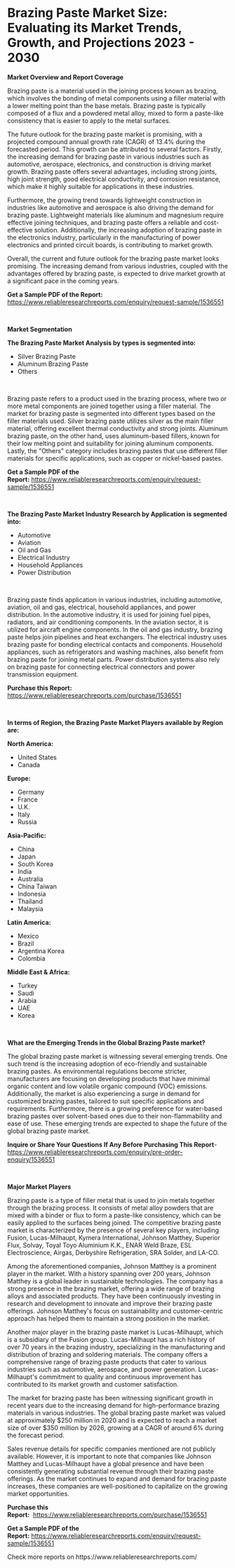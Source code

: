 <p><h1>Brazing Paste Market Size: Evaluating its Market Trends, Growth, and Projections 2023 - 2030</h1></p><p><strong>Market Overview and Report Coverage</strong></p>
<p><p>Brazing paste is a material used in the joining process known as brazing, which involves the bonding of metal components using a filler material with a lower melting point than the base metals. Brazing paste is typically composed of a flux and a powdered metal alloy, mixed to form a paste-like consistency that is easier to apply to the metal surfaces.</p><p>The future outlook for the brazing paste market is promising, with a projected compound annual growth rate (CAGR) of 13.4% during the forecasted period. This growth can be attributed to several factors. Firstly, the increasing demand for brazing paste in various industries such as automotive, aerospace, electronics, and construction is driving market growth. Brazing paste offers several advantages, including strong joints, high joint strength, good electrical conductivity, and corrosion resistance, which make it highly suitable for applications in these industries.</p><p>Furthermore, the growing trend towards lightweight construction in industries like automotive and aerospace is also driving the demand for brazing paste. Lightweight materials like aluminum and magnesium require effective joining techniques, and brazing paste offers a reliable and cost-effective solution. Additionally, the increasing adoption of brazing paste in the electronics industry, particularly in the manufacturing of power electronics and printed circuit boards, is contributing to market growth.</p><p>Overall, the current and future outlook for the brazing paste market looks promising. The increasing demand from various industries, coupled with the advantages offered by brazing paste, is expected to drive market growth at a significant pace in the coming years.</p></p>
<p><strong>Get a Sample PDF of the Report:</strong> <a href="https://www.reliableresearchreports.com/enquiry/request-sample/1536551">https://www.reliableresearchreports.com/enquiry/request-sample/1536551</a></p>
<p>&nbsp;</p>
<p><strong>Market Segmentation</strong></p>
<p><strong>The Brazing Paste Market Analysis by types is segmented into:</strong></p>
<p><ul><li>Silver Brazing Paste</li><li>Aluminum Brazing Paste</li><li>Others</li></ul></p>
<p>&nbsp;</p>
<p><p>Brazing paste refers to a product used in the brazing process, where two or more metal components are joined together using a filler material. The market for brazing paste is segmented into different types based on the filler materials used. Silver brazing paste utilizes silver as the main filler material, offering excellent thermal conductivity and strong joints. Aluminum brazing paste, on the other hand, uses aluminum-based fillers, known for their low melting point and suitability for joining aluminum components. Lastly, the "Others" category includes brazing pastes that use different filler materials for specific applications, such as copper or nickel-based pastes.</p></p>
<p><strong>Get a Sample PDF of the Report:</strong>&nbsp;<a href="https://www.reliableresearchreports.com/enquiry/request-sample/1536551">https://www.reliableresearchreports.com/enquiry/request-sample/1536551</a></p>
<p>&nbsp;</p>
<p><strong>The Brazing Paste Market Industry Research by Application is segmented into:</strong></p>
<p><ul><li>Automotive</li><li>Aviation</li><li>Oil and Gas</li><li>Electrical Industry</li><li>Household Appliances</li><li>Power Distribution</li></ul></p>
<p>&nbsp;</p>
<p><p>Brazing paste finds application in various industries, including automotive, aviation, oil and gas, electrical, household appliances, and power distribution. In the automotive industry, it is used for joining fuel pipes, radiators, and air conditioning components. In the aviation sector, it is utilized for aircraft engine components. In the oil and gas industry, brazing paste helps join pipelines and heat exchangers. The electrical industry uses brazing paste for bonding electrical contacts and components. Household appliances, such as refrigerators and washing machines, also benefit from brazing paste for joining metal parts. Power distribution systems also rely on brazing paste for connecting electrical connectors and power transmission equipment.</p></p>
<p><strong>Purchase this Report:</strong>&nbsp; <a href="https://www.reliableresearchreports.com/purchase/1536551">https://www.reliableresearchreports.com/purchase/1536551</a></p>
<p>&nbsp;</p>
<p><strong>In terms of Region, the Brazing Paste Market Players available by Region are:</strong></p>
<p>
    <p> <strong> North America: </strong>
        <ul>
            <li>United States</li>
            <li>Canada</li>
        </ul>
        </p> 
    <p> <strong> Europe: </strong>
        <ul>
            <li>Germany</li>
            <li>France</li>
            <li>U.K.</li>
            <li>Italy</li>
            <li>Russia</li>
        </ul>
        </p> 
    <p> <strong> Asia-Pacific: </strong>
        <ul>
            <li>China</li>
            <li>Japan</li>
            <li>South Korea</li>
            <li>India</li>
            <li>Australia</li>
            <li>China Taiwan</li>
            <li>Indonesia</li>
            <li>Thailand</li>
            <li>Malaysia</li>
        </ul>
        </p> 
    <p> <strong> Latin America: </strong>
        <ul>
            <li>Mexico</li>
            <li>Brazil</li>
            <li>Argentina Korea</li>
            <li>Colombia</li>
        </ul>
        </p> 
    <p> <strong> Middle East & Africa: </strong>
        <ul>
            <li>Turkey</li>
            <li>Saudi</li>
            <li>Arabia</li>
            <li>UAE</li>
            <li>Korea</li>
        </ul>
    </p>
    </p>
<p>&nbsp;</p>
<p><strong>What are the Emerging Trends in the Global Brazing Paste market?</strong></p>
<p><p>The global brazing paste market is witnessing several emerging trends. One such trend is the increasing adoption of eco-friendly and sustainable brazing pastes. As environmental regulations become stricter, manufacturers are focusing on developing products that have minimal organic content and low volatile organic compound (VOC) emissions. Additionally, the market is also experiencing a surge in demand for customized brazing pastes, tailored to suit specific applications and requirements. Furthermore, there is a growing preference for water-based brazing pastes over solvent-based ones due to their non-flammability and ease of use. These emerging trends are expected to shape the future of the global brazing paste market.</p></p>
<p><strong>Inquire or Share Your Questions If Any Before Purchasing This Report</strong>- <a href="https://www.reliableresearchreports.com/enquiry/pre-order-enquiry/1536551">https://www.reliableresearchreports.com/enquiry/pre-order-enquiry/1536551</a></p>
<p>&nbsp;</p>
<p><strong>Major Market Players</strong></p>
<p><p>Brazing paste is a type of filler metal that is used to join metals together through the brazing process. It consists of metal alloy powders that are mixed with a binder or flux to form a paste-like consistency, which can be easily applied to the surfaces being joined. The competitive brazing paste market is characterized by the presence of several key players, including Fusion, Lucas-Milhaupt, Kymera International, Johnson Matthey, Superior Flux, Solvay, Toyal Toyo Aluminium K.K., ENAR Weld Braze, ESL Electroscience, Airgas, Derbyshire Refrigeration, SRA Solder, and LA-CO.</p><p>Among the aforementioned companies, Johnson Matthey is a prominent player in the market. With a history spanning over 200 years, Johnson Matthey is a global leader in sustainable technologies. The company has a strong presence in the brazing market, offering a wide range of brazing alloys and associated products. They have been continuously investing in research and development to innovate and improve their brazing paste offerings. Johnson Matthey's focus on sustainability and customer-centric approach has helped them to maintain a strong position in the market.</p><p>Another major player in the brazing paste market is Lucas-Milhaupt, which is a subsidiary of the Fusion group. Lucas-Milhaupt has a rich history of over 70 years in the brazing industry, specializing in the manufacturing and distribution of brazing and soldering materials. The company offers a comprehensive range of brazing paste products that cater to various industries such as automotive, aerospace, and power generation. Lucas-Milhaupt's commitment to quality and continuous improvement has contributed to its market growth and customer satisfaction.</p><p>The market for brazing paste has been witnessing significant growth in recent years due to the increasing demand for high-performance brazing materials in various industries. The global brazing paste market was valued at approximately $250 million in 2020 and is expected to reach a market size of over $350 million by 2026, growing at a CAGR of around 6% during the forecast period.</p><p>Sales revenue details for specific companies mentioned are not publicly available. However, it is important to note that companies like Johnson Matthey and Lucas-Milhaupt have a global presence and have been consistently generating substantial revenue through their brazing paste offerings. As the market continues to expand and demand for brazing paste increases, these companies are well-positioned to capitalize on the growing market opportunities.</p></p>
<p><strong>Purchase this Report:</strong>&nbsp;&nbsp;<a href="https://www.reliableresearchreports.com/purchase/1536551">https://www.reliableresearchreports.com/purchase/1536551</a></p>
<p></p>
<p><strong>Get a Sample PDF of the Report:</strong>&nbsp;<a href="https://www.reliableresearchreports.com/enquiry/request-sample/1536551">https://www.reliableresearchreports.com/enquiry/request-sample/1536551</a></p>
<p>Check more reports on https://www.reliableresearchreports.com/</p>